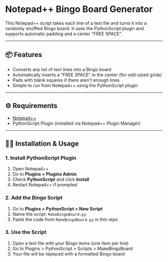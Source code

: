 # Notepad++ Bingo Board Generator

This Notepad++ script takes each line of a text file and turns it into a randomly shuffled Bingo board. It uses the PythonScript plugin and supports automatic padding and a center "FREE SPACE".

---

## 📦 Features

- Converts any list of text lines into a Bingo board
- Automatically inserts a "FREE SPACE" in the center (for odd-sized grids)
- Pads with blank squares if there aren't enough lines
- Simple to run from Notepad++ using the PythonScript plugin

---

## ⚙️ Requirements

- [Notepad++](https://notepad-plus-plus.org/)
- PythonScript Plugin (installed via Notepad++ Plugin Manager)

---

## 🧑‍💻 Installation & Usage

### 1. Install PythonScript Plugin

1. Open Notepad++
2. Go to **Plugins > Plugins Admin**
3. Check **PythonScript** and click **Install**
4. Restart Notepad++ if prompted

### 2. Add the Bingo Script

1. Go to **Plugins > PythonScript > New Script**
2. Name the script: `MakeBingoBoard.py`
3. Paste the code from `MakeBingoBoard.py` in this repo

### 3. Use the Script
1. Open a text file with your Bingo items (one item per line)
2. Go to Plugins > PythonScript > Scripts > MakeBingoBoard
3. Your file will be replaced with a formatted Bingo board


